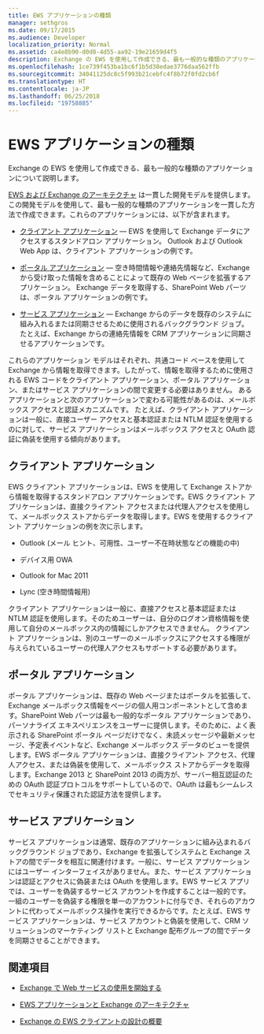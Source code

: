 ```yaml
---
title: EWS アプリケーションの種類
manager: sethgros
ms.date: 09/17/2015
ms.audience: Developer
localization_priority: Normal
ms.assetid: ca4e8b90-d0d8-4d55-aa92-19e21659d4f5
description: Exchange の EWS を使用して作成できる、最も一般的な種類のアプリケーションについて説明します。
ms.openlocfilehash: 1ce739f453ba1bc6f1b5d38edae3776daa562ffb
ms.sourcegitcommit: 34041125dc8c5f993b21cebfc4f8b72f0fd2cb6f
ms.translationtype: HT
ms.contentlocale: ja-JP
ms.lasthandoff: 06/25/2018
ms.locfileid: "19758885"
---
```

# <a name="ews-application-types"></a>EWS アプリケーションの種類

Exchange の EWS を使用して作成できる、最も一般的な種類のアプリケーションについて説明します。
  
[EWS および Exchange のアーキテクチャ](ews-applications-and-the-exchange-architecture.md) は一貫した開発モデルを提供します。この開発モデルを使用して、最も一般的な種類のアプリケーションを一貫した方法で作成できます。これらのアプリケーションには、以下が含まれます。 
  
- [クライアント アプリケーション](#bk_clientapps) — EWS を使用して Exchange データにアクセスするスタンドアロン アプリケーション。 Outlook および Outlook Web App は、クライアント アプリケーションの例です。 
    
- [ポータル アプリケーション](#bk_portalapps) — 空き時間情報や連絡先情報など、Exchange から受け取った情報を含めることによって既存の Web ページを拡張するアプリケーション。 Exchange データを取得する、SharePoint Web パーツは、ポータル アプリケーションの例です。 
    
- [サービス アプリケーション](#bk_serviceapps) — Exchange からのデータを既存のシステムに組み入れるまたは同期させるために使用されるバックグラウンド ジョブ。 たとえば、Exchange からの連絡先情報を CRM アプリケーションに同期させるアプリケーションです。 
    
これらのアプリケーション モデルはそれぞれ、共通コード ベースを使用して Exchange から情報を取得できます。したがって、情報を取得するために使用される EWS コードをクライアント アプリケーション、ポータル アプリケーション、またはサービス アプリケーションの間で変更する必要はありません。 あるアプリケーションと次のアプリケーションで変わる可能性があるのは、メールボックス アクセスと認証メカニズムです。 たとえば、クライアント アプリケーションは一般に、直接ユーザー アクセスと基本認証または NTLM 認証を使用するのに対して、サービス アプリケーションはメールボックス アクセスと OAuth 認証に偽装を使用する傾向があります。
  
## <a name="client-applications"></a>クライアント アプリケーション
<a name="bk_clientapps"> </a>

EWS クライアント アプリケーションは、EWS を使用して Exchange ストアから情報を取得するスタンドアロン アプリケーションです。EWS クライアント アプリケーションは、直接クライアント アクセスまたは代理人アクセスを使用して、メールボックス ストアからデータを取得します。EWS を使用するクライアント アプリケーションの例を次に示します。
  
- Outlook (メール ヒント、可用性、ユーザー不在時状態などの機能の中)
    
- デバイス用 OWA
    
- Outlook for Mac 2011
    
- Lync (空き時間情報用)
    
クライアント アプリケーションは一般に、直接アクセスと基本認証または NTLM 認証を使用します。そのためユーザーは、自分のログオン資格情報を使用して自分のメールボックス内の情報にしかアクセスできません。 クライアント アプリケーションは、別のユーザーのメールボックスにアクセスする権限が与えられているユーザーの代理人アクセスもサポートする必要があります。
  
## <a name="portal-applications"></a>ポータル アプリケーション
<a name="bk_portalapps"> </a>

ポータル アプリケーションは、既存の Web ページまたはポータルを拡張して、Exchange メールボックス情報をページの個人用コンポーネントとして含めます。SharePoint Web パーツは最も一般的なポータル アプリケーションであり、パーソナライズ エキスペリエンスをユーザーに提供します。そのために、よく表示される SharePoint ポータル ページだけでなく、未読メッセージや最新メッセージ、予定表イベントなど、Exchange メールボックス データのビューを提供します。EWS ポータル アプリケーションは、直接クライアント アクセス、代理人アクセス、または偽装を使用して、メールボックス ストアからデータを取得します。Exchange 2013 と SharePoint 2013 の両方が、サーバー相互認証のための OAuth 認証プロトコルをサポートしているので、OAuth は最もシームレスでセキュリティ保護された認証方法を提供します。
  
## <a name="service-applications"></a>サービス アプリケーション
<a name="bk_serviceapps"> </a>

サービス アプリケーションは通常、既存のアプリケーションに組み込まれるバックグラウンド ジョブであり、Exchange を拡張してシステムと Exchange ストアの間でデータを相互に関連付けます。一般に、サービス アプリケーションにはユーザー インターフェイスがありません。また、サービス アプリケーションは認証とアクセスに偽装または OAuth を使用します。EWS サービス アプリでは、ユーザーを偽装するサービス アカウントを作成することは一般的です。一組のユーザーを偽装する権限を単一のアカウントに付与でき、それらのアカウントに代わってメールボックス操作を実行できるからです。たとえば、EWS サービス アプリケーションは、サービス アカウントと偽装を使用して、CRM ソリューションのマーケティング リストと Exchange 配布グループの間でデータを同期させることができます。
  
## <a name="see-also"></a>関連項目


- [Exchange で Web サービスの使用を開始する](start-using-web-services-in-exchange.md)
    
- [EWS アプリケーションと Exchange のアーキテクチャ](ews-applications-and-the-exchange-architecture.md)
    
- [Exchange の EWS クライアントの設計の概要](ews-client-design-overview-for-exchange.md)
    

